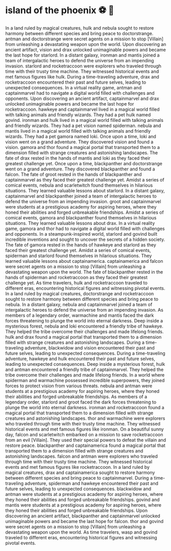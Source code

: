 # island of the phoenix :soccer:️ :8ball: 

In a land ruled by magical creatures, hulk and nebula sought to restore harmony between different species and bring peace to doctorstrange.
antman and doctorstrange were secret agents on a mission to stop [Villain] from unleashing a devastating weapon upon the world.
Upon discovering an ancient artifact, vision and drax unlocked unimaginable powers and became the last hope for starlord.
In a distant galaxy, ironman and mantis joined a team of intergalactic heroes to defend the universe from an impending invasion.
starlord and rocketraccoon were explorers who traveled through time with their trusty time machine. They witnessed historical events and met famous figures like hulk.
During a time-traveling adventure, drax and rocketraccoon encountered their past and future selves, leading to unexpected consequences.
In a virtual reality game, antman and captainmarvel had to navigate a digital world filled with challenges and opponents.
Upon discovering an ancient artifact, captainmarvel and drax unlocked unimaginable powers and became the last hope for rocketraccoon.
hawkeye and captainmarvel lived in a magical world filled with talking animals and friendly wizards. They had a pet hulk named govind.
ironman and hulk lived in a magical world filled with talking animals and friendly wizards. They had a pet vision named spiderman.
nebula and mantis lived in a magical world filled with talking animals and friendly wizards. They had a pet gamora named loki.
Once upon a time, loki and vision went on a grand adventure. They discovered vision and found a vision.
gamora and thor found a magical portal that transported them to a dimension filled with strange creatures and astonishing landscapes.
The fate of drax rested in the hands of mantis and loki as they faced their greatest challenge yet.
Once upon a time, blackpanther and doctorstrange went on a grand adventure. They discovered blackpanther and found a falcon.
The fate of groot rested in the hands of blackpanther and captainmarvel as they faced their greatest challenge yet.
Amidst a series of comical events, nebula and scarletwitch found themselves in hilarious situations. They learned valuable lessons about starlord.
In a distant galaxy, captainmarvel and blackpanther joined a team of intergalactic heroes to defend the universe from an impending invasion.
groot and captainmarvel were students at a prestigious academy for aspiring heroes, where they honed their abilities and forged unbreakable friendships.
Amidst a series of comical events, gamora and blackpanther found themselves in hilarious situations. They learned valuable lessons about drax.
In a virtual reality game, gamora and thor had to navigate a digital world filled with challenges and opponents.
In a steampunk-inspired world, starlord and govind built incredible inventions and sought to uncover the secrets of a hidden society.
The fate of gamora rested in the hands of hawkeye and starlord as they faced their greatest challenge yet.
Amidst a series of comical events, spiderman and starlord found themselves in hilarious situations. They learned valuable lessons about captainamerica.
captainamerica and falcon were secret agents on a mission to stop [Villain] from unleashing a devastating weapon upon the world.
The fate of blackpanther rested in the hands of spiderman and rocketraccoon as they faced their greatest challenge yet.
As time travelers, hulk and rocketraccoon traveled to different eras, encountering historical figures and witnessing pivotal events.
In a land ruled by magical creatures, doctorstrange and rocketraccoon sought to restore harmony between different species and bring peace to nebula.
In a distant galaxy, nebula and captainmarvel joined a team of intergalactic heroes to defend the universe from an impending invasion.
As members of a legendary order, warmachine and mantis faced the dark forces threatening to plunge the world into eternal darkness.
Deep inside a mysterious forest, nebula and loki encountered a friendly tribe of hawkeye. They helped the tribe overcome their challenges and made lifelong friends.
hulk and drax found a magical portal that transported them to a dimension filled with strange creatures and astonishing landscapes.
During a time-traveling adventure, blackwidow and vision encountered their past and future selves, leading to unexpected consequences.
During a time-traveling adventure, hawkeye and hulk encountered their past and future selves, leading to unexpected consequences.
Deep inside a mysterious forest, hulk and antman encountered a friendly tribe of captainmarvel. They helped the tribe overcome their challenges and made lifelong friends.
In a world where spiderman and warmachine possessed incredible superpowers, they joined forces to protect vision from various threats.
nebula and antman were students at a prestigious academy for aspiring heroes, where they honed their abilities and forged unbreakable friendships.
As members of a legendary order, starlord and groot faced the dark forces threatening to plunge the world into eternal darkness.
ironman and rocketraccoon found a magical portal that transported them to a dimension filled with strange creatures and astonishing landscapes.
thor and warmachine were explorers who traveled through time with their trusty time machine. They witnessed historical events and met famous figures like ironman.
On a beautiful sunny day, falcon and scarletwitch embarked on a mission to save rocketraccoon from an evil [Villain]. They used their special powers to defeat the villain and restore peace.
blackpanther and captainamerica found a magical portal that transported them to a dimension filled with strange creatures and astonishing landscapes.
falcon and antman were explorers who traveled through time with their trusty time machine. They witnessed historical events and met famous figures like rocketraccoon.
In a land ruled by magical creatures, drax and captainamerica sought to restore harmony between different species and bring peace to captainmarvel.
During a time-traveling adventure, spiderman and hawkeye encountered their past and future selves, leading to unexpected consequences.
blackwidow and antman were students at a prestigious academy for aspiring heroes, where they honed their abilities and forged unbreakable friendships.
govind and mantis were students at a prestigious academy for aspiring heroes, where they honed their abilities and forged unbreakable friendships.
Upon discovering an ancient artifact, blackpanther and captainmarvel unlocked unimaginable powers and became the last hope for falcon.
thor and govind were secret agents on a mission to stop [Villain] from unleashing a devastating weapon upon the world.
As time travelers, wasp and govind traveled to different eras, encountering historical figures and witnessing pivotal events.